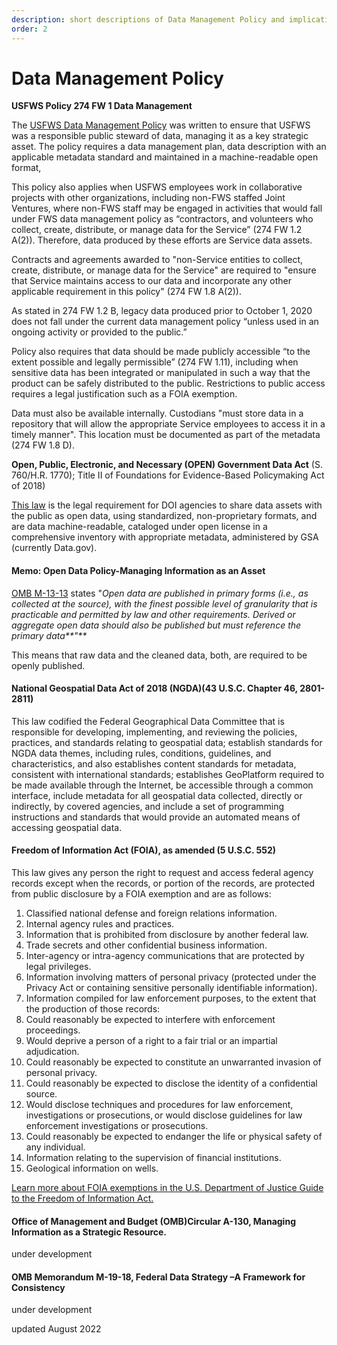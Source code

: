 ```yaml
---
description: short descriptions of Data Management Policy and implications
order: 2
---
```


# Data Management Policy

**USFWS Policy 274 FW 1 Data Management**

The [USFWS Data Management Policy](https://www.fws.gov/policy/274fw1.html#\_30j0zll) was written to ensure that USFWS was a responsible public steward of data, managing it as a key strategic asset. The policy requires a data management plan,  data description with an applicable metadata standard and maintained in a machine-readable open format,&#x20;

This policy also applies when USFWS employees work in collaborative projects with other organizations, including non-FWS staffed Joint Ventures, where non-FWS staff may be engaged in activities that would fall under FWS data management policy as “contractors, and volunteers who collect, create, distribute, or manage data for the Service” (274 FW 1.2 A(2)).  Therefore, data produced by these efforts are Service data assets.

Contracts and agreements awarded to "non-Service entities to collect, create, distribute, or manage data for the Service" are required to "ensure that Service maintains access to our data and incorporate any other applicable requirement in this policy" (274 FW 1.8 A(2)).

As stated in 274 FW 1.2 B, legacy data produced prior to October 1, 2020 does not fall under the current data management policy “unless used in an ongoing activity or provided to the public.”

Policy also requires that data should be made publicly accessible “to the extent possible and legally permissible” (274 FW 1.11), including when sensitive data has been integrated or manipulated in such a way that the product can be safely distributed to the public.  Restrictions to public access requires a legal justification such as a FOIA exemption.

Data must also be available internally.  Custodians "must store data in a repository that will allow the appropriate Service employees to access it in a timely manner". This location must be documented as part of the metadata (274 FW 1.8 D).

**Open, Public, Electronic, and Necessary (OPEN) Government Data Act** (S. 760/H.R. 1770); Title II of Foundations for Evidence-Based Policymaking Act of 2018)&#x20;

[This law](https://www.congress.gov/bill/115th-congress/house-bill/4174/text) is the legal requirement for DOI agencies to share data assets with the public as open data, using standardized, non-proprietary formats, and are data machine-readable, cataloged under open license in a comprehensive inventory with appropriate metadata, administered by GSA (currently Data.gov).

#### Memo: Open Data Policy-Managing Information as an Asset

&#x20;[OMB M-13-13](https://www.whitehouse.gov/sites/whitehouse.gov/files/omb/memoranda/2013/m-13-13.pdf) states "_Open data are published in primary forms (i.e., as collected at the source), with the finest possible level of granularity that is practicable and permitted by law and other requirements. Derived or aggregate open data should also be published but must reference the primary data**"**_

This means that raw data and the cleaned data, both, are required to be openly published.

#### &#x20;National Geospatial Data Act of 2018 (NGDA)(43 U.S.C. Chapter 46, 2801-2811)

This law codified the Federal Geographical Data Committee that is responsible for developing, implementing, and reviewing the policies, practices, and standards relating to geospatial data; establish standards for NGDA data themes, including rules, conditions, guidelines, and characteristics, and also establishes content standards for metadata, consistent with international standards; establishes GeoPlatform required to be made available through the Internet, be accessible through a common interface, include metadata for all geospatial data collected, directly or indirectly, by covered agencies, and include a set of programming instructions and standards that would provide an automated means of accessing geospatial data.&#x20;

#### &#x20;Freedom of Information Act (FOIA), as amended (5 U.S.C. 552)

This law gives any person the right to request and access federal agency records except when the records, or portion of the records, are protected from public disclosure by a FOIA exemption and are as follows:&#x20;

1. Classified national defense and foreign relations information.&#x20;
2. Internal agency rules and practices. &#x20;
3. Information that is prohibited from disclosure by another federal law.&#x20;
4. Trade secrets and other confidential business information.&#x20;
5. Inter-agency or intra-agency communications that are protected by legal privileges.&#x20;
6. Information involving matters of personal privacy (protected under the Privacy Act or containing sensitive personally identifiable information).&#x20;
7. Information compiled for law enforcement purposes, to the extent that the production of those records:&#x20;
8. Could reasonably be expected to interfere with enforcement proceedings.&#x20;
9. Would deprive a person of a right to a fair trial or an impartial adjudication.&#x20;
10. Could reasonably be expected to constitute an unwarranted invasion of personal privacy.&#x20;
11. Could reasonably be expected to disclose the identity of a confidential source.&#x20;
12. Would disclose techniques and procedures for law enforcement, investigations or prosecutions, or would disclose guidelines for law enforcement investigations or prosecutions.&#x20;
13. Could reasonably be expected to endanger the life or physical safety of any individual.&#x20;
14. Information relating to the supervision of financial institutions.&#x20;
15. Geological information on wells.&#x20;

[Learn more about FOIA exemptions in the U.S. Department of Justice Guide to the Freedom of Information Act.](https://www.justice.gov/oip/doj-guide-freedom-information-act-0)&#x20;

#### Office of Management and Budget (OMB)Circular A-130, Managing Information as a Strategic Resource.&#x20;

under development

#### OMB Memorandum M-19-18, Federal Data Strategy –A Framework for Consistency&#x20;

under development

updated August 2022

